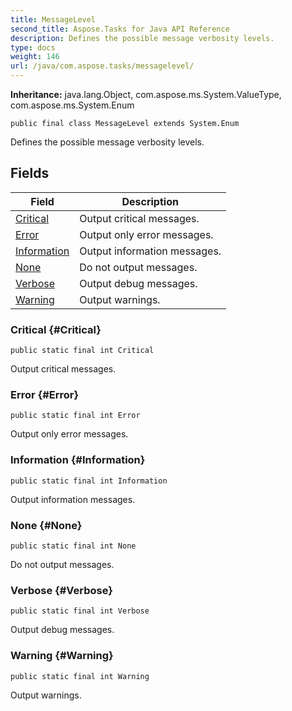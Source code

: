 ```yaml
---
title: MessageLevel
second_title: Aspose.Tasks for Java API Reference
description: Defines the possible message verbosity levels.
type: docs
weight: 146
url: /java/com.aspose.tasks/messagelevel/
---
```


**Inheritance:**
java.lang.Object, com.aspose.ms.System.ValueType, com.aspose.ms.System.Enum
```
public final class MessageLevel extends System.Enum
```

Defines the possible message verbosity levels.
## Fields

| Field | Description |
| --- | --- |
| [Critical](#Critical) | Output critical messages. |
| [Error](#Error) | Output only error messages. |
| [Information](#Information) | Output information messages. |
| [None](#None) | Do not output messages. |
| [Verbose](#Verbose) | Output debug messages. |
| [Warning](#Warning) | Output warnings. |
### Critical {#Critical}
```
public static final int Critical
```


Output critical messages.

### Error {#Error}
```
public static final int Error
```


Output only error messages.

### Information {#Information}
```
public static final int Information
```


Output information messages.

### None {#None}
```
public static final int None
```


Do not output messages.

### Verbose {#Verbose}
```
public static final int Verbose
```


Output debug messages.

### Warning {#Warning}
```
public static final int Warning
```


Output warnings.

